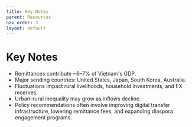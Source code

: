 ```yaml
---
title: Key Notes
parent: Resources
nav_order: 3
layout: default
---
```


# Key Notes

- Remittances contribute ~6–7% of Vietnam's GDP.
- Major sending countries: United States, Japan, South Korea, Australia.
- Fluctuations impact rural livelihoods, household investments, and FX reserves.
- Urban–rural inequality may grow as inflows decline.
- Policy recommendations often involve improving digital transfer infrastructure, lowering remittance fees, and expanding diaspora engagement programs.
